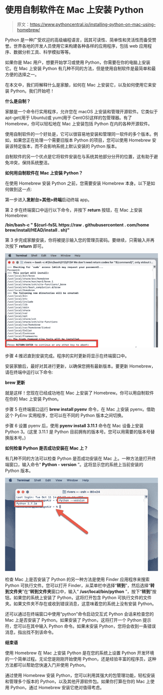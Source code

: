 # 使用自制软件在 Mac 上安装 Python

> 原文：<https://www.pythoncentral.io/installing-python-on-mac-using-homebrew/>

Python 是一种广受欢迎的高级编程语言，因其可读性、简单性和灵活性而备受赞誉。世界各地的开发人员使用它来构建各种各样的应用程序，包括 web 应用程序、数据分析工具、科学模拟等等。

如果你是 Mac 用户，想要开始学习或使用 Python，你需要在你的电脑上安装它。在 Mac 上安装 Python 有几种不同的方法，但是使用自制软件是最简单和最方便的选择之一。

在本文中，我们将解释什么是家酿，如何在 Mac 上安装它，以及如何使用它来安装 Python。我们开始吧！

**什么是自制？**

家酿是一个命令行实用程序，允许您在 macOS 上安装和管理开源软件。它类似于 apt-get(用于 Ubuntu)或 yum(用于 CentOS)这样的包管理器。有了 Homebrew，你可以轻松地在 Mac 上安装包括 Python 在内的各种开源软件。

使用自制软件的一个好处是，它可以很容易地安装和管理同一软件的多个版本。例如，如果您正在处理一个需要旧版本 Python 的项目，您可以使用 Homebrew 安装该特定版本，而不会影响系统上默认安装的 Python 版本。

自制软件的另一个优点是它将软件安装在与系统其他部分分开的位置，这有助于避免冲突，保持系统整洁。

**如何用自制软件在 Mac 上安装 Python？**

在使用 Homebrew 安装 Python 之前，您需要安装 Homebrew 本身。以下是如何做到这一点:

第一步进入**发射台>其他>终端**启动终端 app。

第 2 步在终端窗口中运行以下命令，并按下 **return** 按钮，在 Mac 上安装 Homebrew:

**/bin/bash-c " $(curl-fsSL https://raw . githubusercontent . com/home brew/install/HEAD/install . sh)"**

第 3 步完成家酿安装，你将被提示输入您的管理员密码。要继续，只需输入并再次按下 **return** 即可。

[![return/again](img/6b8cc5d023565a73c09c3b447812e238.png)](https://www.pythoncentral.io/wp-content/uploads/2022/12/return.png)

步骤 4:推迟直到安装完成。程序的实时更新将显示在终端窗口中。

安装家酿后，最好对其进行更新，以确保您拥有最新版本。要更新 Homebrew，请在终端中运行以下命令:

**brew 更新**

就是这样！您现在已经成功地在 Mac 上安装了 Homebrew。你可以用自制软件在你的 Mac 上安装 Python。

步骤 5 在终端窗口运行 **brew install pyenv** 命令，在 Mac 上安装 pyenv。借助这个 PyEnv 实用程序，您可以在不同的 Python 版本之间切换。

步骤 6 设置 pyenv 后，使用 **pyenv install 3.11.1** 命令在 Mac 设备上安装 Python 3。(这里 3.11.1 是 Python 目前拥有的版本号。您可以用需要的版本号替换版本号。)

**如何检查 Python 是否成功安装在 Mac 上？**

有几种不同的方法可以检查 Python 是否成功安装在 Mac 上。一种方法是打开终端窗口，输入命令“ **Python - version** ”。这将显示您的系统上当前安装的 Python 版本。

[![python version](img/4b7c04524da223bad6024459d532c227.png)](https://www.pythoncentral.io/wp-content/uploads/2022/12/python-version.png)

检查 Mac 上是否安装了 Python 的另一种方法是使用 Finder 应用程序来搜索 Python 可执行文件。您可以打开 Finder，从菜单栏中选择“**转到**”，然后选择“**转到文件夹**”在“**转到文件夹**窗口中，输入“ **/usr/local/bin/python** ”，按下“**转到**”按钮。如果您的系统上安装了 Python，这将打开包含 Python 可执行文件的文件夹。如果文件夹不存在或收到错误消息，这意味着您的系统上没有安装 Python。

还可以通过在终端窗口中使用“python”命令启动交互式 Python 会话来检查您的 Mac 上是否安装了 Python。如果安装了 Python，这将打开一个 Python 提示符，您可以在其中输入 Python 命令。如果未安装 Python，您将会收到一条错误消息，指出找不到该命令。

**结束语**

使用 Homebrew 在 Mac 上安装 Python 是在您的系统上设置 Python 开发环境的一个简单过程。无论您是刚刚开始使用 Python，还是经验丰富的程序员，这种方法都可以帮助您快速入门并使用 Python。

通过使用 Homebrew 安装 Python，您可以利用其强大的包管理功能，轻松安装和管理多个版本的 Python，以及其他开源软件包。如果你打算在你的 Mac 上使用 Python，通过 Homebrew 安装它绝对值得考虑。